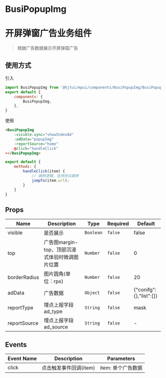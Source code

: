 # BusiPopupImg

# 开屏弹窗广告业务组件

> 根据广告数据展示开屏弹窗广告

## 使用方式

引入
```js
import BusiPopupImg from '@hjtui/mpui/components/BusiPopupImg/BusiPopupImg.vue';
export default {
    components: {
        BusiPopupImg,
    },
}
```

使用
```html
<BusiPopupImg
    :visible.sync="showIndexAd"
    :adData="popupImg"
    :reportSource="home"
    @click="handleClick"
></BusiPopupImg>
```
```js
export default {
    methods: {
        handleClick(item) {
            // 跳转逻辑，支持协议跳转
            jumpTo(item.url);
        }
    }
}
```

## Props

<!-- @hjtvuese:BusiPopupImg:props:start -->
|Name|Description|Type|Required|Default|
|---|---|---|---|---|
|visible|是否展示|`Boolean`|`false`|false|
|top|广告图margin-top，顶部沉浸式体验时微调图片位置|`Number`|`false`|0|
|borderRadius|图片圆角(单位：rpx)|`Number`|`false`|20|
|adData|广告数据|`Object`|`false`|{"conifg":{},"list":[]}|
|reportType|埋点上报字段ad_type|`String`|`false`|mask|
|reportSource|埋点上报字段ad_source|`String`|`false`|-|

<!-- @hjtvuese:BusiPopupImg:props:end -->


## Events

<!-- @hjtvuese:BusiPopupImg:events:start -->
|Event Name|Description|Parameters|
|---|---|---|
|click|点击触发事件回调(item)|item: 单个广告数据|

<!-- @hjtvuese:BusiPopupImg:events:end -->


